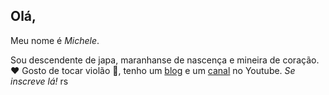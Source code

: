 ## Olá, 

Meu nome é *Michele*. 

Sou descendente de japa, maranhanse de nascença e mineira de coração. :heart:
Gosto de tocar violão :musical_note:, tenho um [blog](https://harukakun.blogspot.com/) e um [canal](https://www.youtube.com/channel/UCrfbk8sG60m7dgIUDRtnsfA) no Youtube. _Se inscreve lá!_ rs
